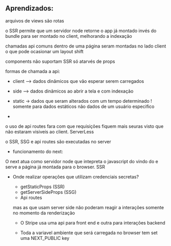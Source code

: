 ## Aprendizados:

arquivos de views são rotas

o SSR permite que um servidor node retorne o app já montado invés do bundle para ser montado no client, melhorando a indexação

chamadas api comuns dentro de uma página seram montadas no lado client 
o que pode ocasionar um layout shift

components não suportam SSR só atarvés de props

formas de chamada a api:

* client --> dados dinâmicos que vão esperar serem carregados

* side --> dados dinãmicos ao abrir a tela e com indexação

* static -> dados que seram alterados com um tempo determinado
! somente para dados estáticos não dados de um usuário especifico

- 

o uso de api routes fara com que requisições fiquem mais seuras visto que não estaram visiveis ao client. ServerLess

o SSR, SSG e api routes  são executadas no server


* funcionamento do next:

O next atua como servidor node que intepreta o javascript do vindo do 
e serve a página já montada para o browser. SSR

* Onde realizar operações que utilizam credenciais secretas?

    - getStaticProps (SSR) 
    - getServerSideProps (SSG)
    - Api routes

    mas as que usam server side não poderam reagir a interações somente no momento da renderização      

    * O Stripe usa uma api para front end e outra para interações backend  

    * Toda a variavel ambiente que será carregada no browser tem set uma 
    NEXT_PUBLIC key
